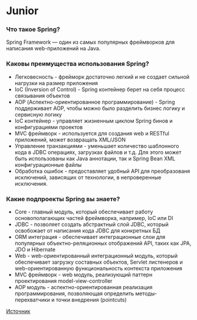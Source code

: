# Junior
### Что такое Spring?
Spring Framework — один из самых популярных фреймворков для написания web-приложений на Java. 
### Каковы преимущества использования Spring?
- Легковесность - фрейморк достаточно легкий и не создает сильной нагрузки на размер приложения
- IoC (Inversion of Control) - Spring контейнер берет на себя процесс связывания объектов
- AOP (Аспектно-ориентированное программирование) - Spring поддерживает AOP, чтобы можно было разделить бизнес логику и сервисную логику
- IoC контейнер - управляет жизненным циклом Spring бинов и конфигурациями проектов
- MVC фреймворк - используется для создания web и RESTful приложений, может возвращать XML/JSON
- Управление транзакциями - уменьшает количество шаблонного кода в JDBC операциях, загрузках файлов и т.д. Для этого может быть использованы как Java аннотации, так и Spring Bean XML конфигурационные файлы
- Обработка ошибок - предоставляет удобный API для преобразованя исключений, зависящих от технологии, в непроверенные исключения.
### Какие подпроекты  Spring вы знаете?
- Core - главный модуль, который обеспечивает работу основополагающих частей фреймворка, например, IoC или DI
- JDBC - позволяет создать абстрактный слой JDBC, который освобожает от написания кода JDBC для конкретных БД
- ORM интеграция - обеспечивает интеграционные слои для популярных объектно-реляционных отображений API, таких как JPA, JDO и Hibernate
- Web - web-ориентированный интеграционный модуль, который обеспечивает загрузку составных объектов, Servlet листенеров и web-ориентированную функциональность контекста приложения
- MVC фреймворк - web модуль, реализующий паттерн проектирования model-view-controller
- AOP модуль - аспектно-ориентированная реализация программирования, позволяющая определить методы-перехватчики и точки внедрения (pointcuts)

[Источник](https://www.baeldung.com/spring-interview-questions#spring-core)

